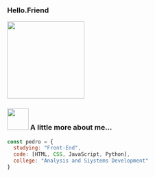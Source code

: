 ### Hello.Friend

<div>
  <img height="180em" src="https://github-readme-stats.vercel.app/api/top-langs/?username=pedrocoronel&layout=compact&langs_count=7&theme=dark"/>
</div>

### <img src="https://media.giphy.com/media/VgCDAzcKvsR6OM0uWg/giphy.gif" width="50"> A little more about me...  
```javascript
const pedro = {
  studying: "Front-End",
  code: [HTML, CSS, JavaScript, Python],
  college: "Analysis and Siystems Development"
}

